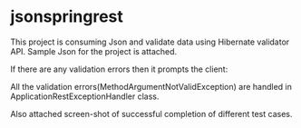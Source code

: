 # jsonspringrest
This project is consuming Json and validate data using Hibernate validator API. Sample Json for the project is attached.

If there are any validation errors then it prompts the client:

All the validation errors(MethodArgumentNotValidException) are handled in ApplicationRestExceptionHandler class.

Also attached screen-shot of successful completion of different test cases. 


